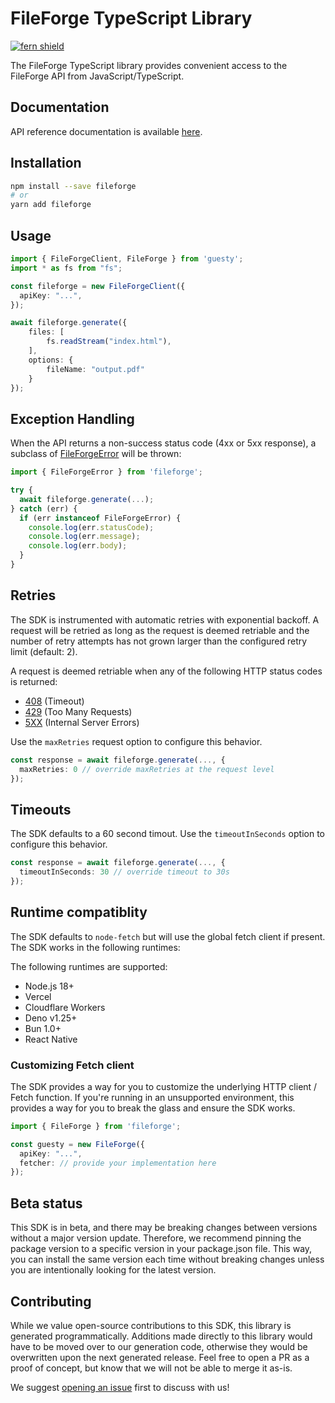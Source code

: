 # FileForge TypeScript Library

[![fern shield](https://img.shields.io/badge/%F0%9F%8C%BF-SDK%20generated%20by%20Fern-brightgreen)](https://buildwithfern.com/)

The FileForge TypeScript library provides convenient access to the FileForge API from JavaScript/TypeScript.

## Documentation

API reference documentation is available [here](https://fileforge.docs.buildwithfern.com/api-reference/pdf/converts-a-doc-or-docx-document-to-pdf).

## Installation

```bash
npm install --save fileforge
# or
yarn add fileforge
```

## Usage

```typescript
import { FileForgeClient, FileForge } from 'guesty';
import * as fs from "fs";

const fileforge = new FileForgeClient({
  apiKey: "...", 
});

await fileforge.generate({
    files: [
        fs.readStream("index.html"),
    ],
    options: {
        fileName: "output.pdf"
    }
});
```

## Exception Handling

When the API returns a non-success status code (4xx or 5xx response), 
a subclass of [FileForgeError](./src/errors/FileForgeError.ts) will be thrown:

```ts
import { FileForgeError } from 'fileforge';

try {
  await fileforge.generate(...);
} catch (err) {
  if (err instanceof FileForgeError) {
    console.log(err.statusCode); 
    console.log(err.message);
    console.log(err.body); 
  }
}
```

## Retries

The SDK is instrumented with automatic retries with exponential backoff. A request will be
retried as long as the request is deemed retriable and the number of retry attempts has not grown larger
than the configured retry limit (default: 2).

A request is deemed retriable when any of the following HTTP status codes is returned:

- [408](https://developer.mozilla.org/en-US/docs/Web/HTTP/Status/408) (Timeout)
- [429](https://developer.mozilla.org/en-US/docs/Web/HTTP/Status/429) (Too Many Requests)
- [5XX](https://developer.mozilla.org/en-US/docs/Web/HTTP/Status/500) (Internal Server Errors)
  
Use the `maxRetries` request option to configure this behavior. 

```ts
const response = await fileforge.generate(..., {
  maxRetries: 0 // override maxRetries at the request level
});
```

## Timeouts

The SDK defaults to a 60 second timout. Use the `timeoutInSeconds` option to 
configure this behavior. 

```ts
const response = await fileforge.generate(..., {
  timeoutInSeconds: 30 // override timeout to 30s
});
```

## Runtime compatiblity

The SDK defaults to `node-fetch` but will use the global fetch client if present. The SDK 
works in the following runtimes: 

The following runtimes are supported:

- Node.js 18+ 
- Vercel 
- Cloudflare Workers
- Deno v1.25+
- Bun 1.0+
- React Native

### Customizing Fetch client

The SDK provides a way for you to customize the underlying HTTP client / Fetch function. If you're 
running in an unsupported environment, this provides a way for you to break the glass and 
ensure the SDK works. 

```ts
import { FileForge } from 'fileforge';

const guesty = new FileForge({
  apiKey: "...",
  fetcher: // provide your implementation here
});
```

## Beta status

This SDK is in beta, and there may be breaking changes between versions without a major version update. 
Therefore, we recommend pinning the package version to a specific version in your package.json file. 
This way, you can install the same version each time without breaking changes unless you are 
intentionally looking for the latest version.

## Contributing

While we value open-source contributions to this SDK, this library is generated programmatically. 
Additions made directly to this library would have to be moved over to our generation code, 
otherwise they would be overwritten upon the next generated release. Feel free to open a 
PR as a proof of concept, but know that we will not be able to merge it as-is. 

We suggest [opening an issue](https://github.com/FlatFilers/flatfile-node/issues) first to discuss with us!
